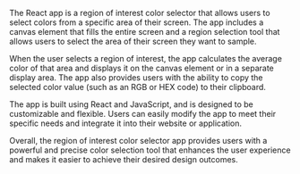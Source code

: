 The React app is a region of interest color selector that allows users to select colors from a specific area of their screen. The app includes a canvas element that fills the entire screen and a region selection tool that allows users to select the area of their screen they want to sample.

When the user selects a region of interest, the app calculates the average color of that area and displays it on the canvas element or in a separate display area. The app also provides users with the ability to copy the selected color value (such as an RGB or HEX code) to their clipboard.

The app is built using React and JavaScript, and is designed to be customizable and flexible. Users can easily modify the app to meet their specific needs and integrate it into their website or application.

Overall, the region of interest color selector app provides users with a powerful and precise color selection tool that enhances the user experience and makes it easier to achieve their desired design outcomes.



